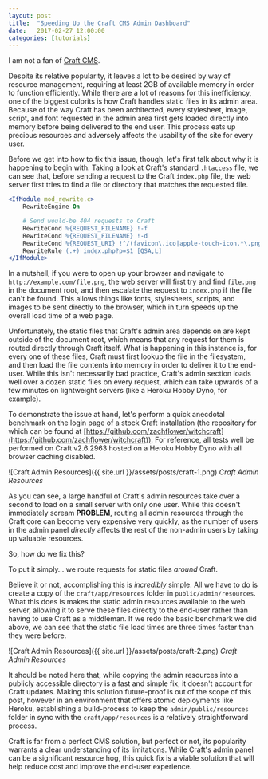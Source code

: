 ```yaml
---
layout: post
title:  "Speeding Up the Craft CMS Admin Dashboard"
date:   2017-02-27 12:00:00
categories: [tutorials]
---
```

I am not a fan of [Craft CMS](http://craftcms.com).

Despite its relative popularity, it leaves a lot to be desired by way of resource management, requiring at least 2GB of available memory in order to function efficiently. While there are a lot of reasons for this inefficiency, one of the biggest culprits is how Craft handles static files in its admin area. Because of the way Craft has been architected, every stylesheet, image, script, and font requested in the admin area first gets loaded directly into memory before being delivered to the end user. This process eats up precious resources and adversely affects the usability of the site for every user.

Before we get into how to fix this issue, though, let's first talk about why it is happening to begin with. Taking a look at Craft's standard `.htaccess` file, we can see that, before sending a request to the Craft `index.php` file, the web server first tries to find a file or directory that matches the requested file.

```apache
<IfModule mod_rewrite.c>
	RewriteEngine On

	# Send would-be 404 requests to Craft
	RewriteCond %{REQUEST_FILENAME} !-f
	RewriteCond %{REQUEST_FILENAME} !-d
	RewriteCond %{REQUEST_URI} !^/(favicon\.ico|apple-touch-icon.*\.png)$ [NC]
	RewriteRule (.+) index.php?p=$1 [QSA,L]
</IfModule>
```

In a nutshell, if you were to open up your browser and navigate to `http://example.com/file.png`, the web server will first try and find `file.png` in the document root, and then escalate the request to `index.php` if the file can't be found. This allows things like fonts, stylesheets, scripts, and images to be sent directly to the browser, which in turn speeds up the overall load time of a web page.

Unfortunately, the static files that Craft's admin area depends on are kept outside of the document root, which means that any request for them is routed directly through Craft itself. What is happening in this instance is, for every one of these files, Craft must first lookup the file in the filesystem, and then load the file contents into memory in order to deliver it to the end-user. While this isn't necessarily bad practice, Craft's admin section loads well over a dozen static files on every request, which can take upwards of a few minutes on lightweight servers (like a Heroku Hobby Dyno, for example).

To demonstrate the issue at hand, let's perform a quick anecdotal benchmark on the login page of a stock Craft installation (the repository for which can be found at [https://github.com/zachflower/witchcraft](https://github.com/zachflower/witchcraft)). For reference, all tests well be performed on Craft v2.6.2963 hosted on a Heroku Hobby Dyno with all browser caching disabled.


![Craft Admin Resources]({{ site.url }}/assets/posts/craft-1.png)
*Craft Admin Resources*

As you can see, a large handful of Craft's admin resources take over a second to load on a small server with only one user. While this doesn't immediately scream **PROBLEM**, routing all admin resources through the Craft core can become very expensive very quickly, as the number of users in the admin panel *directly* affects the rest of the non-admin users by taking up valuable resources.

So, how do we fix this?

To put it simply… we route requests for static files *around* Craft.

Believe it or not, accomplishing this is *incredibly* simple. All we have to do is create a copy of the `craft/app/resources` folder in `public/admin/resources`. What this does is makes the static admin resources available to the web server, allowing it to serve these files directly to the end-user rather than having to use Craft as a middleman. If we redo the basic benchmark we did above, we can see that the static file load times are three times faster than they were before.


![Craft Admin Resources]({{ site.url }}/assets/posts/craft-2.png)
*Craft Admin Resources*

It should be noted here that, while copying the admin resources into a publicly accessible directory is a fast and simple fix, it doesn't account for Craft updates. Making this solution future-proof is out of the scope of this post, however in an environment that offers atomic deployments like Heroku, establishing a build-process to keep the `admin/public/resources` folder in sync with the `craft/app/resources` is a relatively straightforward process.

Craft is far from a perfect CMS solution, but perfect or not, its popularity warrants a clear understanding of its limitations. While Craft's admin panel can be a significant resource hog, this quick fix is a viable solution that will help reduce cost and improve the end-user experience.
